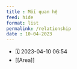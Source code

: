 ```yaml
---
title : Mối quan hệ
feed: hide
format: list
permalink: /relationship
date : 10-04-2023
---
```


- 🗓  2023-04-10 06:54
-  [[Area]]


